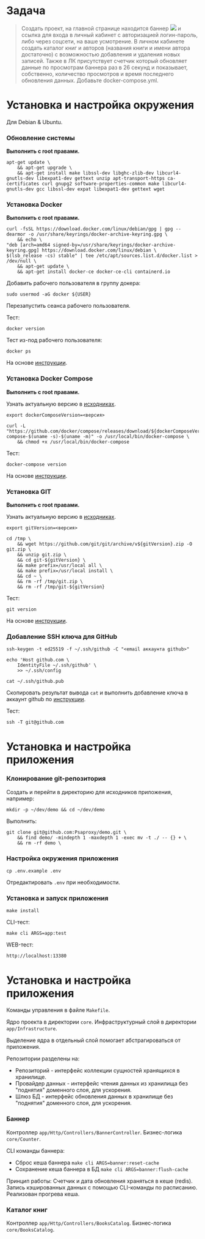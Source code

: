 # Задача

> Создать проект, на главной странице находится баннер <img src=”banner.jpg”/> и ссылка для входа в личный кабинет с авторизацией логин-пароль, либо через соцсети, на ваше усмотрение. В личном кабинете создать каталог книг и авторов (названия книги и имени автора достаточно) с возможностью добавления и удаления новых записей. Также в ЛК присутствует счетчик который обновляет данные по просмотрам баннера раз в 26 секунд и показывает, собственно, количество просмотров и время последнего обновления данных.
Добавьте docker-compose.yml.

# Установка и настройка окружения

Для Debian & Ubuntu.

### Обновление системы

**Выполнить с root правами.**

```
apt-get update \
    && apt-get upgrade \
    && apt-get install make libssl-dev libghc-zlib-dev libcurl4-gnutls-dev libexpat1-dev gettext unzip apt-transport-https ca-certificates curl gnupg2 software-properties-common make libcurl4-gnutls-dev gcc libssl-dev expat libexpat1-dev gettext wget
```

### Установка Docker

**Выполнить с root правами.**

```
curl -fsSL https://download.docker.com/linux/debian/gpg | gpg --dearmor -o /usr/share/keyrings/docker-archive-keyring.gpg \
    && echo \
"deb [arch=amd64 signed-by=/usr/share/keyrings/docker-archive-keyring.gpg] https://download.docker.com/linux/debian \
$(lsb_release -cs) stable" | tee /etc/apt/sources.list.d/docker.list > /dev/null \
    && apt-get update \
    && apt-get install docker-ce docker-ce-cli containerd.io
```

Добавить рабочего пользователя в группу докера:

`sudo usermod -aG docker ${USER}`

Перезапустить сеанса рабочего пользователя.

Тест:

`docker version`

Тест из-под рабочего пользователя:

`docker ps`

На основе [инструкции](https://docs.docker.com/engine/install/debian/#install-using-the-repository).

### Установка Docker Compose

**Выполнить с root правами.**

Узнать актуальную версию в [исходниках](https://github.com/docker/compose/releases).

```
export dockerComposeVersion=<версия>

curl -L "https://github.com/docker/compose/releases/download/${dockerComposeVersion}/docker-compose-$(uname -s)-$(uname -m)" -o /usr/local/bin/docker-compose \
    && chmod +x /usr/local/bin/docker-compose
```

Тест:

`docker-compose version`

На основе [инструкции](https://docs.docker.com/compose/install/#install-compose-on-linux-systems).

### Установка GIT

**Выполнить с root правами.**

Узнать актуальную версию в [исходниках](https://github.com/git/git/releases).

```
export gitVersion=<версия>

cd /tmp \
    && wget https://github.com/git/git/archive/v${gitVersion}.zip -O git.zip \
    && unzip git.zip \
    && cd git-${gitVersion} \
    && make prefix=/usr/local all \
    && make prefix=/usr/local install \
    && cd ~ \
    && rm -rf /tmp/git.zip \
    && rm -rf /tmp/git-${gitVersion}
```

Тест:

`git version`

На основе [инструкции](https://www.digitalocean.com/community/tutorials/how-to-install-git-on-debian-10).

### Добавление SSH ключа для GitHub

```
ssh-keygen -t ed25519 -f ~/.ssh/github -C "<email аккаунта github>"

echo 'Host github.com \
    IdentityFile ~/.ssh/github' \
    >> ~/.ssh/config

cat ~/.ssh/github.pub
```

Скопировать результат вывода `cat` и выполнить добавление ключа в аккаунт github по [инструкции](https://docs.github.com/en/github/authenticating-to-github/adding-a-new-ssh-key-to-your-github-account).

Тест:

`ssh -T git@github.com`

# Установка и настройка приложения

### Клонирование git-репозитория

Создать и перейти в директорию для исходников приложения, например:

`mkdir -p ~/dev/demo && cd ~/dev/demo`

Выполнить:

```
git clone git@github.com:Psaproxy/demo.git \
    && find demo/ -mindepth 1 -maxdepth 1 -exec mv -t ./ -- {} + \
    && rm -rf demo \
```

### Настройка окружения приложения

`cp .env.example .env`

Отредактировать `.env` при необходимости.

### Установка и запуск приложения

`make install`

CLI-тест:

`make cli ARGS=app:test`

WEB-тест:

`http://localhost:13380`

# Установка и настройка приложения

Команды управления в файле `Makefile`.

Ядро проекта в директории `core`.
Инфраструктурный слой в директории `app/Infrastructure`.

Выделение ядра в отдельный слой помогает абстрагироваться от приложения.

Репозитории разделены на:
- Репозиторий - интерфейс коллекции сущностей хранящихся в хранилище.
- Провайдер данных - интерфейс чтения данных из хранилища без "поднятия" доменного слоя, для ускорения.
- Шлюз БД - интерфейс обновления данных в хранилище без "поднятия" доменного слоя, для ускорения.

### Баннер

Контроллер `app/Http/Controllers/BannerController`.
Бизнес-логика `core/Counter`.

CLI команды баннера:
- Сброс кеша баннера `make cli ARGS=banner:reset-cache`
- Сохранение кеша баннера в БД `make cli ARGS=banner:flush-cache`

Принцип работы: Счетчик и дата обновления храняться в кеше (redis). Запись кэшированных данных с помощью CLI-команды по расписанию. Реализован прогрева кеша.

### Каталог книг

Контроллер `app/Http/Controllers/BooksCatalog`.
Бизнес-логика `core/BooksCatalog`.

